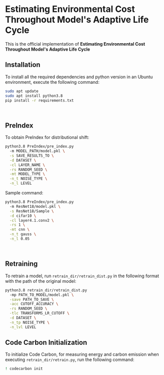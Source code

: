 # Estimating Environmental Cost Throughout Model's Adaptive Life Cycle

This is the official implementation of **Estimating Environmental Cost Throughout Model's Adaptive Life Cycle**

## Installation

To install all the required dependencies and python version in an Ubuntu environment, execute the following command:

```bash
sudo apt update
sudo apt install python3.8
pip install -r requirements.txt
```
<br/>


## PreIndex
To obtain PreIndex for distributional shift:
```bash
python3.8 PreIndex/pre_index.py
  -m MODEL_PATH/model.pkl \
  -s SAVE_RESULTS_TO \
  -d DATASET \
  -cl LAYER_NAME \
  -rs RANDOM_SEED \
  -mt MODEL_TYPE \
  -n_t NOISE_TYPE \
  -n_l LEVEL 
```
Sample command:
```bash
python3.8 PreIndex/pre_index.py
  -m ResNet18/model.pkl \
  -s ResNet18/Sample \
  -d cifar10 \
  -cl layer4.1.conv2 \
  -rs 1 \
  -mt cnn \
  -n_t gauss \
  -n_l 0.05

```
<br/>


## Retraining
To retrain a model, run `retrain_dir/retrain_dist.py` in the following format with the path of the original model:
```bash
python3.8 retrain_dir/retrain_dist.py
  -mp PATH_TO_MODEL/model.pkl \
  -save PATH_TO_SAVE \
  -acc CUTOFF_ACCURACY \
  -rs RANDOM_SEED \
  -tlc TRANSFORMS_LR_CUTOFF \
  -d DATASET \
  -n_tp NOISE_TYPE \
  -n_lvl LEVEL
```

## Code Carbon Initialization
To initialize Code Carbon, for measuring energy and carbon emission when executing `retrain_dir/retrain.py`, run the following command:
```bash
! codecarbon init
```
